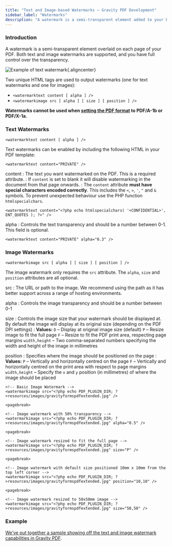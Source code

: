 ```yaml
---
title: "Text and Image-based Watermarks – Gravity PDF Development"
sidebar_label: "Watermarks"
description: "A watermark is a semi-transparent element added to your PDF. Both text and image watermarks are supported, and you have full control over transparency."
---
```


### Introduction

A watermark is a semi-transparent element overlaid on each page of your PDF. Both text and image watermarks are supported, and you have full control over the transparency.

![Example of text watermark](https://resources.gravitypdf.com/uploads/2015/11/watermark.png){.aligncenter}

Two unique HTML tags are used to output watermarks (one for text watermarks and one for images):

* `<watermarktext content [ alpha ] />`
* `<watermarkimage src [ alpha ] [ size ] [ position ] />`

**Watermarks cannot be used when [setting the PDF format](user-setup-pdf.md#format) to PDF/A-1b or PDF/X-1a.**

### Text Watermarks

`<watermarktext content [ alpha ] />`

Text watermarks can be enabled by including the following HTML in your PDF template:

```{.language-html}
<watermarktext content="PRIVATE" />
```

content
:     The text you want watermarked on the PDF. This is a required attribute.
:     If `content` is set to blank it will disable watermarking in the document from that page onwards.
:     The `content` attribute **must have special characters encoded correctly**. This includes the `<`, `>`, `'`, `"` and `&` symbols. To prevent unexpected behaviour use the PHP function `htmlspecialchars`.

```{.language-html}
<watermarktext content="<?php echo htmlspecialchars( '<CONFIDENTIAL>', ENT_QUOTES ); ?>" />
```

alpha
:     Controls the text transparency and should be a number between 0-1. This field is optional.

```{.language-html}
<watermarktext content="PRIVATE" alpha="0.3" />
```

### Image Watermarks

`<watermarkimage src [ alpha ] [ size ] [ position ] />`

The image watermark only requires the `src` attribute. The `alpha`, `size` and `position` attributes are all optional.

src
:    The URL or path to the image. We recommend using the path as it has better support across a range of hosting environments.

alpha
:    Controls the image transparency and should be a number between 0-1

size
:    Controls the image size that your watermark should be displayed at. By default the image will display at its original size (depending on the PDF DPI settings)
:    **Values:**
     `D` – Display at original image size (default)
     `P` – Resize image to fit the full page
     `F` – Resize to fit the PDF print area, respecting page margins
     `width,height` – Two comma-separated numbers specifying the width and height of the image in millimetres

position
:    Specifies where the image should be positioned on the page
:    **Values:**
     `P` – Vertically and horizontally centred on the page
     `F` – Vertically and horizontally centred on the print area with respect to page margins
     `width,height` – Specify the `x` and `y` position (in millimetres) of where the image should be placed

```{.language-html}
<!-- Basic Image Watermark -->
<watermarkimage src="<?php echo PDF_PLUGIN_DIR; ?>resources/images/gravityformspdfextended.jpg" />

<pagebreak>

<!-- Image watermark with 50% transparency -->
<watermarkimage src="<?php echo PDF_PLUGIN_DIR; ?>resources/images/gravityformspdfextended.jpg" alpha="0.5" />

<pagebreak>

<!-- Image watermark resized to fit the full page -->
<watermarkimage src="<?php echo PDF_PLUGIN_DIR; ?>resources/images/gravityformspdfextended.jpg" size="P" />

<pagebreak>

<!-- Image watermark with default size positioned 10mm x 10mm from the top left corner -->
<watermarkimage src="<?php echo PDF_PLUGIN_DIR; ?>resources/images/gravityformspdfextended.jpg" position="10,10" />

<pagebreak>

<!-- Image watermark resized to 50x50mm image -->
<watermarkimage src="<?php echo PDF_PLUGIN_DIR; ?>resources/images/gravityformspdfextended.jpg" size="50,50" />
```

### Example
[We’ve put together a sample showing off the text and image watermark capabilities in Gravity PDF](https://gist.github.com/jakejackson1/02040fce628eb4750498).